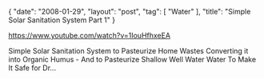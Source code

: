{
   "date": "2008-01-29",
   "layout": "post",
   "tag": [
      "Water"
   ],
   "title": "Simple Solar Sanitation System Part 1"
}

https://www.youtube.com/watch?v=1IouHfhxeEA  

Simple Solar Sanitation System to Pasteurize Home Wastes Converting it into Organic Humus - And to Pasteurize Shallow Well Water Water To Make It Safe for Dr...